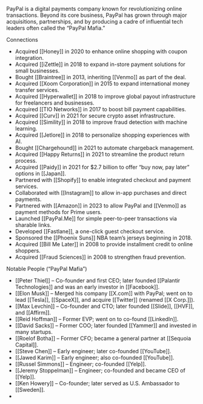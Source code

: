   

PayPal is a digital payments company known for revolutionizing online transactions. Beyond its core business, PayPal has grown through major acquisitions, partnerships, and by producing a cadre of influential tech leaders often called the “PayPal Mafia.”

  

  

Connections

  

  

- Acquired [[Honey]] in 2020 to enhance online shopping with coupon integration.
- Acquired [[iZettle]] in 2018 to expand in-store payment solutions for small businesses.
- Bought [[Braintree]] in 2013, inheriting [[Venmo]] as part of the deal.
- Acquired [[Xoom Corporation]] in 2015 to expand international money transfer services.
- Acquired [[Hyperwallet]] in 2018 to improve global payout infrastructure for freelancers and businesses.
- Acquired [[TIO Networks]] in 2017 to boost bill payment capabilities.
- Acquired [[Curv]] in 2021 for secure crypto asset infrastructure.
- Acquired [[Simility]] in 2018 to improve fraud detection with machine learning.
- Acquired [[Jetlore]] in 2018 to personalize shopping experiences with AI.
- Bought [[Chargehound]] in 2021 to automate chargeback management.
- Acquired [[Happy Returns]] in 2021 to streamline the product return process.
- Acquired [[Paidy]] in 2021 for $2.7 billion to offer “buy now, pay later” options in [[Japan]].
- Partnered with [[Shopify]] to enable integrated checkout and payment services.
- Collaborated with [[Instagram]] to allow in-app purchases and direct payments.
- Partnered with [[Amazon]] in 2023 to allow PayPal and [[Venmo]] as payment methods for Prime users.
- Launched [[PayPal.Me]] for simple peer-to-peer transactions via sharable links.
- Developed [[Fastlane]], a one-click guest checkout service.
- Sponsored the [[Phoenix Suns]] NBA team’s jerseys beginning in 2018.
- Acquired [[Bill Me Later]] in 2008 to provide installment credit to online shoppers.
- Acquired [[Fraud Sciences]] in 2008 to strengthen fraud prevention.

  

  

  

  

  

Notable People (“PayPal Mafia”)

  

  

- [[Peter Thiel]] – Co-founder and first CEO; later founded [[Palantir Technologies]] and was an early investor in [[Facebook]].
- [[Elon Musk]] – Merged his company [[X.com]] with PayPal; went on to lead [[Tesla]], [[SpaceX]], and acquire [[Twitter]] (renamed [[X Corp.]]).
- [[Max Levchin]] – Co-founder and CTO; later founded [[Slide]], [[HVF]], and [[Affirm]].
- [[Reid Hoffman]] – Former EVP; went on to co-found [[LinkedIn]].
- [[David Sacks]] – Former COO; later founded [[Yammer]] and invested in many startups.
- [[Roelof Botha]] – Former CFO; became a general partner at [[Sequoia Capital]].
- [[Steve Chen]] – Early engineer; later co-founded [[YouTube]].
- [[Jawed Karim]] – Early engineer; also co-founded [[YouTube]].
- [[Russel Simmons]] – Engineer; co-founded [[Yelp]].
- [[Jeremy Stoppelman]] – Engineer; co-founded and became CEO of [[Yelp]].
- [[Ken Howery]] – Co-founder; later served as U.S. Ambassador to [[Sweden]].
- 